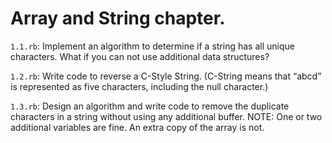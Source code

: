 # Array and String chapter.

`1.1.rb`: Implement an algorithm to determine if a string has all unique characters. What if
you can not use additional data structures?

`1.2.rb`: Write code to reverse a C-Style String. (C-String means that “abcd” is represented as
five characters, including the null character.)

`1.3.rb`: Design an algorithm and write code to remove the duplicate characters in a string
without using any additional buffer. NOTE: One or two additional variables are fine.
An extra copy of the array is not.
